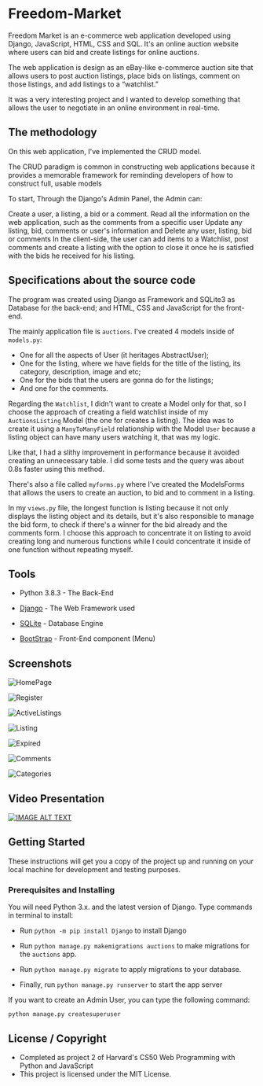 # Freedom-Market

Freedom Market is an e-commerce web application developed using Django, JavaScript, HTML, CSS and SQL. It's an online auction website where users can bid and create listings for online auctions.

The web application is design as an eBay-like e-commerce auction site that allows users to post auction listings, place bids on listings, comment on those listings, and add listings to a “watchlist.”

It was a very interesting project and I wanted to develop something that allows the user to negotiate in an online environment in real-time.


## The methodology 

On this web application, I've implemented the CRUD model. 

The CRUD paradigm is common in constructing web applications because it provides a memorable framework for reminding developers of how to 
construct full, usable models

To start, Through the Django's Admin Panel, the Admin can:

Create a user, a listing, a bid or a comment. 
Read all the information on the web application, such as the comments from a specific user
Update any listing, bid, comments or user's information
and Delete any user, listing, bid or comments
In the client-side, the user can add items to a Watchlist, post comments and create a listing with the option to close it once he is satisfied with the bids he received for his listing.


## Specifications about the source code 

The program was created using Django as Framework and SQLite3 as Database for the back-end; and HTML, CSS and JavaScript for the front-end.

The mainly application file is `auctions`. I've created 4 models inside of `models.py`:

* One for all the aspects of User (it heritages AbstractUser);
* One for the listing, where we have fields for the title of the listing, its category, description, image and etc;
* One for the bids that the users are gonna do for the listings;
* And one for the comments.

Regarding the `Watchlist`, I didn't want to create a Model only for that, so I choose the approach of creating a field watchlist inside of my `AuctionsListing` Model (the one for creates a listing). The idea was to create it using a `ManyToManyField` relationship with the Model `User` because a listing object can have many users watching it, that was my logic.

Like that, I had a slithy improvement in performance because it avoided creating an unnecessary table. I did some tests and the query was about 0.8s faster using this method.  

There's also a file called `myforms.py` where I've created the ModelsForms that allows the users to create an auction, to bid and to comment in a listing.

In my `views.py` file, the longest function is listing because it not only displays the listing object and its details, but it's also responsible to manage the bid form, to check if there's a winner for the bid already and the comments form. I choose this approach to concentrate it on listing to avoid creating long and numerous functions while I could concentrate it inside of one function without repeating myself. 


## Tools 

* Python 3.8.3 - The Back-End

* [Django](https://www.djangoproject.com/) - The Web Framework used

* [SQLite](https://www.sqlite.org/index.html) - Database Engine

* [BootStrap](https://getbootstrap.com/) - Front-End component (Menu)


## Screenshots

![HomePage](https://github.com/LuisFlavioOliveira/Freedom-Market/blob/master/screenshots/HomePage.png)

![Register](https://github.com/LuisFlavioOliveira/Freedom-Market/blob/master/screenshots/Register.png)

![ActiveListings](https://github.com/LuisFlavioOliveira/Freedom-Market/blob/master/screenshots/ActiveListings.png)

![Listing](https://github.com/LuisFlavioOliveira/Freedom-Market/blob/master/screenshots/Listing.png)

![Expired](https://github.com/LuisFlavioOliveira/Freedom-Market/blob/master/screenshots/Expired.png)

![Comments](https://github.com/LuisFlavioOliveira/Freedom-Market/blob/master/screenshots/Comments.png)

![Categories](https://github.com/LuisFlavioOliveira/Freedom-Market/blob/master/screenshots/Categories.png)


## Video Presentation
[![IMAGE ALT TEXT](http://img.youtube.com/vi/Xsi_Gaf2_J8/0.jpg)](https://youtu.be/Xsi_Gaf2_J8 "Freedom Market")


## Getting Started

These instructions will get you a copy of the project up and running on your local machine for development and testing purposes. 


### Prerequisites and Installing

You will need Python 3.x. and the latest version of Django. Type commands in terminal to install:

* Run `python -m pip install Django` to install Django

* Run `python manage.py makemigrations auctions` to make migrations for the `auctions` app.

* Run `python manage.py migrate` to apply migrations to your database.

* Finally, run `python manage.py runserver` to start the app server

If you want to create an Admin User, you can type the following command:

`python manage.py createsuperuser`


## License / Copyright

* Completed as project 2 of Harvard's CS50 Web Programming with Python and JavaScript
* This project is licensed under the MIT License.







